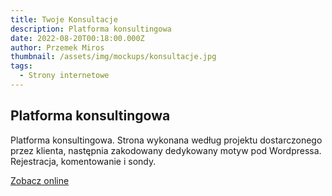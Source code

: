 ```yaml
---
title: Twoje Konsultacje
description: Platforma konsultingowa
date: 2022-08-20T00:18:00.000Z
author: Przemek Miros
thumbnail: /assets/img/mockups/konsultacje.jpg
tags:
  - Strony internetowe
---
```

## Platforma konsultingowa

Platforma konsultingowa. Strona wykonana według projektu dostarczonego przez klienta, następnia zakodowany dedykowany motyw pod Wordpressa. Rejestracja, komentowanie i sondy.

<a href="https://twojekonsultacje.pl/" title="Zobacz online" target="_blank" class="button" rel="nofollow">Zobacz online</a>